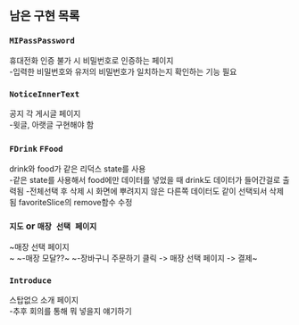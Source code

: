 ## 남은 구현 목록

### `MIPassPassword`

휴대전화 인증 불가 시 비밀번호로 인증하는 페이지<br/>
-입력한 비밀번호와 유저의 비밀번호가 일치하는지 확인하는 기능 필요

### `NoticeInnerText`

공지 각 게시글 페이지<br/>
-윗글, 아랫글 구현해야 함

### `FDrink` `FFood`

drink와 food가 같은 리덕스 state를 사용<br/>
-같은 state를 사용해서 food에만 데이터를 넣었을 때 drink도 데이터가 들어간걸로 출력됨
-전체선택 후 삭제 시 화면에 뿌려지지 않은 다른쪽 데이터도 같이 선택되서 삭제됨 favoriteSlice의 remove함수 수정

### `지도` or `매장 선택 페이지`

~매장 선택 페이지<br/>~
~-매장 모달??~
~-장바구니 주문하기 클릭 -> 매장 선택 페이지 -> 결제~

### `Introduce`
스탑없으 소개 페이지<br/>
-추후 회의를 통해 뭐 넣을지 얘기하기
